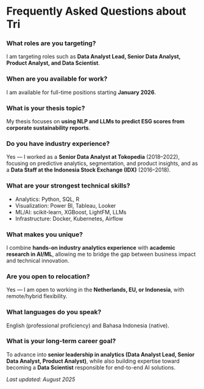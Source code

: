 # Frequently Asked Questions about Tri

### What roles are you targeting?
I am targeting roles such as **Data Analyst Lead, Senior Data Analyst, Product Analyst, and Data Scientist**.  

### When are you available for work?
I am available for full-time positions starting **January 2026**.  

### What is your thesis topic?
My thesis focuses on **using NLP and LLMs to predict ESG scores from corporate sustainability reports**.  

### Do you have industry experience?
Yes — I worked as a **Senior Data Analyst at Tokopedia** (2018–2022), focusing on predictive analytics, segmentation, and product insights, and as a **Data Staff at the Indonesia Stock Exchange (IDX)** (2016–2018).  

### What are your strongest technical skills?
- Analytics: Python, SQL, R  
- Visualization: Power BI, Tableau, Looker  
- ML/AI: scikit-learn, XGBoost, LightFM, LLMs  
- Infrastructure: Docker, Kubernetes, Airflow  

### What makes you unique?
I combine **hands-on industry analytics experience** with **academic research in AI/ML**, allowing me to bridge the gap between business impact and technical innovation.  

### Are you open to relocation?
Yes — I am open to working in the **Netherlands, EU, or Indonesia**, with remote/hybrid flexibility.  

### What languages do you speak?
English (professional proficiency) and Bahasa Indonesia (native).  

### What is your long-term career goal?
To advance into **senior leadership in analytics (Data Analyst Lead, Senior Data Analyst, Product Analyst)**, while also building expertise toward becoming a **Data Scientist** responsible for end-to-end AI solutions.  

_Last updated: August 2025_
